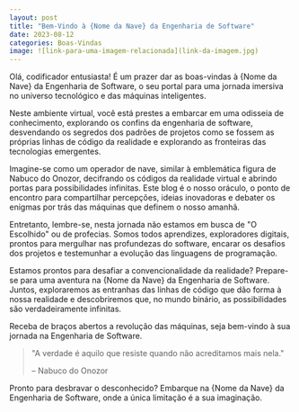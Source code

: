 ```yaml
---
layout: post
title: "Bem-Vindo à {Nome da Nave} da Engenharia de Software"
date: 2023-08-12
categories: Boas-Vindas
image: ![link-para-uma-imagem-relacionada](link-da-imagem.jpg)
---
```


Olá, codificador entusiasta! É um prazer dar as boas-vindas à {Nome da Nave} da Engenharia de Software, o seu portal para uma jornada imersiva no universo tecnológico e das máquinas inteligentes.

Neste ambiente virtual, você está prestes a embarcar em uma odisseia de conhecimento, explorando os confins da engenharia de software, desvendando os segredos dos padrões de projetos como se fossem as próprias linhas de código da realidade e explorando as fronteiras das tecnologias emergentes.

Imagine-se como um operador de nave, similar à emblemática figura de Nabuco do Onozor, decifrando os códigos da realidade virtual e abrindo portas para possibilidades infinitas. Este blog é o nosso oráculo, o ponto de encontro para compartilhar percepções, ideias inovadoras e debater os enigmas por trás das máquinas que definem o nosso amanhã.

Entretanto, lembre-se, nesta jornada não estamos em busca de "O Escolhido" ou de profecias. Somos todos aprendizes, exploradores digitais, prontos para mergulhar nas profundezas do software, encarar os desafios dos projetos e testemunhar a evolução das linguagens de programação.

Estamos prontos para desafiar a convencionalidade da realidade? Prepare-se para uma aventura na {Nome da Nave} da Engenharia de Software. Juntos, exploraremos as entranhas das linhas de código que dão forma à nossa realidade e descobriremos que, no mundo binário, as possibilidades são verdadeiramente infinitas.

Receba de braços abertos a revolução das máquinas, seja bem-vindo à sua jornada na Engenharia de Software.

> "A verdade é aquilo que resiste quando não acreditamos mais nela."
>
> – Nabuco do Onozor

Pronto para desbravar o desconhecido? Embarque na {Nome da Nave} da Engenharia de Software, onde a única limitação é a sua imaginação.
